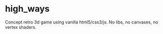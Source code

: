 # high_ways
Concept retro 3d game using vanilla html5/css3/js. No libs, no canvases, no vertex shaders.
